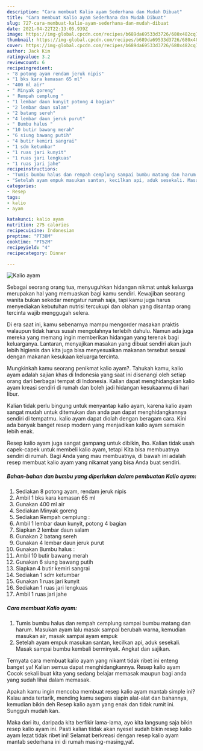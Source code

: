 ```yaml
---
description: "Cara membuat Kalio ayam Sederhana dan Mudah Dibuat"
title: "Cara membuat Kalio ayam Sederhana dan Mudah Dibuat"
slug: 727-cara-membuat-kalio-ayam-sederhana-dan-mudah-dibuat
date: 2021-04-22T22:13:05.939Z
image: https://img-global.cpcdn.com/recipes/b689da69533d3726/680x482cq70/kalio-ayam-foto-resep-utama.jpg
thumbnail: https://img-global.cpcdn.com/recipes/b689da69533d3726/680x482cq70/kalio-ayam-foto-resep-utama.jpg
cover: https://img-global.cpcdn.com/recipes/b689da69533d3726/680x482cq70/kalio-ayam-foto-resep-utama.jpg
author: Jack Kim
ratingvalue: 3.2
reviewcount: 6
recipeingredient:
- "8 potong ayam rendam jeruk nipis"
- "1 bks kara kemasan 65 ml"
- "400 ml air"
- " Minyak goreng"
- " Rempah cemplung "
- "1 lembar daun kunyit potong 4 bagian"
- "2 lembar daun salam"
- "2 batang sereh"
- "4 lembar daun jeruk purut"
- " Bumbu halus "
- "10 butir bawang merah"
- "6 siung bawang putih"
- "4 butir kemiri sangrai"
- "1 sdm ketumbar"
- "1 ruas jari kunyit"
- "1 ruas jari lengkuas"
- "1 ruas jari jahe"
recipeinstructions:
- "Tumis bumbu halus dan rempah cemplung sampai bumbu matang dan harum. Masukan ayam lalu masak sampai berubah warna, kemudian masukan air, masak sampai ayam empuk"
- "Setelah ayam empuk masukan santan, kecilkan api, aduk sesekali. Masak sampai bumbu kembali berminyak. Angkat dan sajikan."
categories:
- Resep
tags:
- kalio
- ayam

katakunci: kalio ayam 
nutrition: 275 calories
recipecuisine: Indonesian
preptime: "PT38M"
cooktime: "PT52M"
recipeyield: "4"
recipecategory: Dinner

---
```



![Kalio ayam](https://img-global.cpcdn.com/recipes/b689da69533d3726/680x482cq70/kalio-ayam-foto-resep-utama.jpg)

Sebagai seorang orang tua, menyuguhkan hidangan nikmat untuk keluarga merupakan hal yang memuaskan bagi kamu sendiri. Kewajiban seorang  wanita bukan sekedar mengatur rumah saja, tapi kamu juga harus menyediakan kebutuhan nutrisi tercukupi dan olahan yang disantap orang tercinta wajib menggugah selera.

Di era  saat ini, kamu sebenarnya mampu mengorder masakan praktis walaupun tidak harus susah mengolahnya terlebih dahulu. Namun ada juga mereka yang memang ingin memberikan hidangan yang terenak bagi keluarganya. Lantaran, menyajikan masakan yang dibuat sendiri akan jauh lebih higienis dan kita juga bisa menyesuaikan makanan tersebut sesuai dengan makanan kesukaan keluarga tercinta. 



Mungkinkah kamu seorang penikmat kalio ayam?. Tahukah kamu, kalio ayam adalah sajian khas di Indonesia yang saat ini disenangi oleh setiap orang dari berbagai tempat di Indonesia. Kalian dapat menghidangkan kalio ayam kreasi sendiri di rumah dan boleh jadi hidangan kesukaanmu di hari libur.

Kalian tidak perlu bingung untuk menyantap kalio ayam, karena kalio ayam sangat mudah untuk ditemukan dan anda pun dapat menghidangkannya sendiri di tempatmu. kalio ayam dapat diolah dengan beragam cara. Kini ada banyak banget resep modern yang menjadikan kalio ayam semakin lebih enak.

Resep kalio ayam juga sangat gampang untuk dibikin, lho. Kalian tidak usah capek-capek untuk membeli kalio ayam, tetapi Kita bisa membuatnya sendiri di rumah. Bagi Anda yang mau membuatnya, di bawah ini adalah resep membuat kalio ayam yang nikamat yang bisa Anda buat sendiri.

<!--inarticleads1-->

##### Bahan-bahan dan bumbu yang diperlukan dalam pembuatan Kalio ayam:

1. Sediakan 8 potong ayam, rendam jeruk nipis
1. Ambil 1 bks kara kemasan 65 ml
1. Gunakan 400 ml air
1. Sediakan  Minyak goreng
1. Sediakan  Rempah cemplung :
1. Ambil 1 lembar daun kunyit, potong 4 bagian
1. Siapkan 2 lembar daun salam
1. Gunakan 2 batang sereh
1. Gunakan 4 lembar daun jeruk purut
1. Gunakan  Bumbu halus :
1. Ambil 10 butir bawang merah
1. Gunakan 6 siung bawang putih
1. Siapkan 4 butir kemiri sangrai
1. Sediakan 1 sdm ketumbar
1. Gunakan 1 ruas jari kunyit
1. Sediakan 1 ruas jari lengkuas
1. Ambil 1 ruas jari jahe




<!--inarticleads2-->

##### Cara membuat Kalio ayam:

1. Tumis bumbu halus dan rempah cemplung sampai bumbu matang dan harum. Masukan ayam lalu masak sampai berubah warna, kemudian masukan air, masak sampai ayam empuk
1. Setelah ayam empuk masukan santan, kecilkan api, aduk sesekali. Masak sampai bumbu kembali berminyak. Angkat dan sajikan.




Ternyata cara membuat kalio ayam yang nikamt tidak ribet ini enteng banget ya! Kalian semua dapat menghidangkannya. Resep kalio ayam Cocok sekali buat kita yang sedang belajar memasak maupun bagi anda yang sudah lihai dalam memasak.

Apakah kamu ingin mencoba membuat resep kalio ayam mantab simple ini? Kalau anda tertarik, mending kamu segera siapin alat-alat dan bahannya, kemudian bikin deh Resep kalio ayam yang enak dan tidak rumit ini. Sungguh mudah kan. 

Maka dari itu, daripada kita berfikir lama-lama, ayo kita langsung saja bikin resep kalio ayam ini. Pasti kalian tiidak akan nyesel sudah bikin resep kalio ayam lezat tidak ribet ini! Selamat berkreasi dengan resep kalio ayam mantab sederhana ini di rumah masing-masing,ya!.

